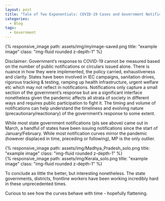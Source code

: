 ```yaml
---
layout: post
title: "Tale of Two Exponentials: COVID-19 Cases and Government Notifications in India"
categories:
  - Blog
tags:
  - Government
---
```

<div class="row">
    <div class="col-sm mt-3 mt-md-0">
        {% responsive_image path: assets/img/myimage-saved.png title: "example image" class: "img-fluid rounded z-depth-1" %}
    </div>
</div>

Disclaimer: Government’s response to COVID-19 cannot be measured based on the number of public notifications or circulars issued alone. There is nuance in how they were implemented, the policy carried, exhaustiveness and clarity. States have been involved in IEC campaigns, sanitation drives, rigorous tracking & testing, ramping up health infrastructure, urgent welfare etc which may not reflect in notifications. Notifications only capture a small section of the government’s response but are a significant interface nonetheless given the pandemic affects all strata of society in different ways and requires public participation to fight it. The timing and volume of notifications can help understand the timeliness and evolving nature (precautionary/reactionary) of the government’s response to some extent. 


While most state government notifications (pls see above) came out in March, a handful of states have been issuing notifications since the start of January/February. While most notification curves mirror the pandemic (however displaced in time, preceding or following), MP is the only outlier.

<div class="row">
    <div class="col-sm mt-3 mt-md-0">
        {% responsive_image path: assets/img/Madhya_Pradesh_solo.png title: "example image" class: "img-fluid rounded z-depth-1" %}
    </div>
</div>

<div class="row">
    <div class="col-sm mt-3 mt-md-0">
        {% responsive_image path: assets/img/Kerala_solo.png title: "example image" class: "img-fluid rounded z-depth-1" %}
    </div>
</div>

To conclude as little the better, but interesting nonetheless. The state governments, districts, frontline workers have been working incredibly hard in these unprecedented times. 

Curious to see how the curves behave with time - hopefully flattening. 

